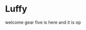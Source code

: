 # Luffy
welcome
gear five is here and it is op 
 
 
  
  
     
                   
                    
                             
                                             
                      
                          
               
     
  
 
